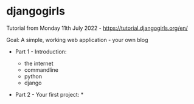 # djangogirls
Tutorial from Monday 11th July 2022 - https://tutorial.djangogirls.org/en/ 

Goal: A simple, working web application - your own blog

* Part 1 - Introduction: 
	* the internet
	* commandline
	* python
	* django

* Part 2 - Your first project:
	* 